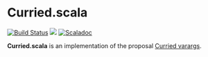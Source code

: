 # Curried.scala

[![Build Status](https://travis-ci.org/Atry/Curried.scala.svg?branch=master)](https://travis-ci.org/Atry/Curried.scala)
<a href="https://search.maven.org/search?q=g:com.yang-bo%20a:curried_*"><img src="https://img.shields.io/maven-central/v/com.yang-bo/curried_2.13.svg?label=libraryDependencies+%2B=+%22com.yang-bo%22+%25%25+%22curried%22+%25"/></a>
[![Scaladoc](https://javadoc.io/badge/com.yang-bo/curried_2.13.svg?label=Scaladoc)](https://javadoc.io/page/com.yang-bo/curried_2.13/latest/scala/Curried.html)

**Curried.scala** is an implementation of the proposal [Curried varargs](https://contributors.scala-lang.org/t/pre-sip-curried-varargs/3608).
